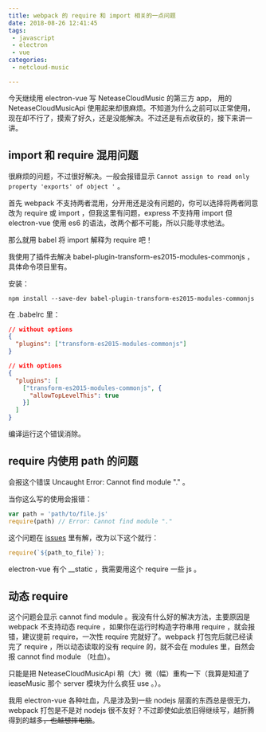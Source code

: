 ```yaml
---
title: webpack 的 require 和 import 相关的一点问题
date: 2018-08-26 12:41:45
tags:
 - javascript
 - electron
 - vue
categories:
 - netcloud-music

---
```


今天继续用 electron-vue 写 NeteaseCloudMusic 的第三方 app， 用的 NeteaseCloudMusicApi 使用起来却很麻烦。不知道为什么之前可以正常使用，现在却不行了，摸索了好久，还是没能解决。不过还是有点收获的，接下来讲一讲。

<!--more-->

## import 和 require 混用问题

很麻烦的问题，不过很好解决。一般会报错显示 `Cannot assign to read only property 'exports' of object '` 。

首先 webpack 不支持两者混用，分开用还是没有问题的，你可以选择将两者同意改为 require 或 import ，但我这里有问题，express 不支持用 import 但 electron-vue 使用 es6 的语法，改两个都不可能，所以只能寻求他法。

那么就用 babel 将 import 解释为 require 吧！

我使用了插件去解决 babel-plugin-transform-es2015-modules-commonjs ，具体命令项目里有。

安装：
```shell
npm install --save-dev babel-plugin-transform-es2015-modules-commonjs
```

在 .babelrc 里：

```json
// without options
{
  "plugins": ["transform-es2015-modules-commonjs"]
}

// with options
{
  "plugins": [
    ["transform-es2015-modules-commonjs", {
      "allowTopLevelThis": true
    }]
  ]
}
```

编译运行这个错误消除。

## require 内使用 path 的问题

会报这个错误 Uncaught Error: Cannot find module "." 。

当你这么写的使用会报错：

```javascript
var path = 'path/to/file.js' 
require(path) // Error: Cannot find module "."
```

这个问题在 [issues](https://github.com/webpack/webpack/issues/4921) 里有解，改为以下这个就行：

```javascript
require(`${path_to_file}`);
```

electron-vue 有个 __static ，我需要用这个 require 一些 js 。

## 动态 require

这个问题会显示 cannot find module 。我没有什么好的解决方法，主要原因是 webpack 不支持动态 require ，如果你在运行时构造字符串用 require ，就会报错，建议提前 require，一次性 require 完就好了。webpack 打包完后就已经读完了 require ，所以动态读取的没有 require 的，就不会在 modules 里，自然会报 cannot find module （吐血）。

只能是把 NeteaseCloudMusicApi 稍（大）微（幅）重构一下（我算是知道了 ieaseMusic 那个 server 模块为什么疯狂 use 。）。



我用 electron-vue 各种吐血，凡是涉及到一些 nodejs 层面的东西总是很无力， webpack 打包是不是对 nodejs 很不友好？不过即使如此依旧得继续写，越折腾得到的越多~~，也越想摔电脑~~。

